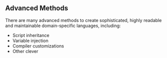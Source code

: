 ## Advanced Methods

There are many advanced methods to create sophisticated, 
highly readable and maintainable domain-specific languages,
including:

* Script inheritance
* Variable injection
* Compiler customizations
* Other clever
